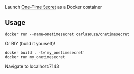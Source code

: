 Launch [One-Time Secret](http://onetimesecret.com) as a Docker container

## Usage

    docker run --name=onetimesecret carlasouza/onetimesecret

Or BIY (build it yourself)!

    docker build . -t='my_onetimesecret'
    docker run my_onetimesecret

Navigate to localhost:7143
